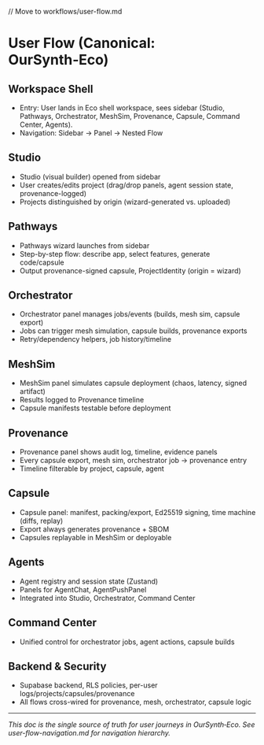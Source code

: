 // Move to workflows/user-flow.md

# User Flow (Canonical: OurSynth‑Eco)

## Workspace Shell

- Entry: User lands in Eco shell workspace, sees sidebar (Studio, Pathways, Orchestrator, MeshSim, Provenance, Capsule, Command Center, Agents).
- Navigation: Sidebar → Panel → Nested Flow

## Studio

- Studio (visual builder) opened from sidebar
- User creates/edits project (drag/drop panels, agent session state, provenance-logged)
- Projects distinguished by origin (wizard-generated vs. uploaded)

## Pathways

- Pathways wizard launches from sidebar
- Step-by-step flow: describe app, select features, generate code/capsule
- Output provenance-signed capsule, ProjectIdentity (origin = wizard)

## Orchestrator

- Orchestrator panel manages jobs/events (builds, mesh sim, capsule export)
- Jobs can trigger mesh simulation, capsule builds, provenance exports
- Retry/dependency helpers, job history/timeline

## MeshSim

- MeshSim panel simulates capsule deployment (chaos, latency, signed artifact)
- Results logged to Provenance timeline
- Capsule manifests testable before deployment

## Provenance

- Provenance panel shows audit log, timeline, evidence panels
- Every capsule export, mesh sim, orchestrator job → provenance entry
- Timeline filterable by project, capsule, agent

## Capsule

- Capsule panel: manifest, packing/export, Ed25519 signing, time machine (diffs, replay)
- Export always generates provenance + SBOM
- Capsules replayable in MeshSim or deployable

## Agents

- Agent registry and session state (Zustand)
- Panels for AgentChat, AgentPushPanel
- Integrated into Studio, Orchestrator, Command Center

## Command Center

- Unified control for orchestrator jobs, agent actions, capsule builds

## Backend & Security

- Supabase backend, RLS policies, per-user logs/projects/capsules/provenance
- All flows cross-wired for provenance, mesh, orchestrator, capsule logic

---

*This doc is the single source of truth for user journeys in OurSynth‑Eco. See user-flow-navigation.md for navigation hierarchy.*